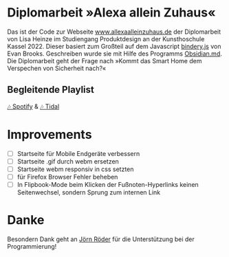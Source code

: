# Diplomarbeit »Alexa allein Zuhaus«

Das ist der Code zur Webseite www.allexaalleinzuhaus.de der Diplomarbeit von Lisa Heinze im Studiengang Produktdesign an der Kunsthoschule Kassel 2022. 
Dieser basiert zum Großteil auf dem Javascript [bindery.js](https://github.com/evnbr/bindery) von Evan Brooks. Geschreiben wurde sie mit Hilfe des Programms [Obsidian.md](https://github.com/obsidianmd). Die Diplomarbeit geht der Frage nach »Kommt das Smart Home dem Verspechen von Sicherheit nach?« 

## Begleitende Playlist
<a href="https://open.spotify.com/playlist/1cEgwreM7RhbkgfPLDEAID" target="_blank" rel="noopener">🎶 Spotify</a> &
<a href="https://tidal.com/browse/playlist/743f664d-e7d0-47bd-9e32-7ee039d37896" target="_blank" rel="noopener">🎶 Tidal</a>

# Improvements 

- [ ] Startseite für Mobile Endgeräte verbessern 
- [ ] Startseite .gif durch webm ersetzen 
- [ ] Startseite webm responsiv in css setzten
- [ ] für Firefox Browser Fehler beheben 
- [ ] In Flipbook-Mode beim Klicken der Fußnoten-Hyperlinks keinen Seitenwechsel, sondern Sprung zum internen Link

# Danke

Besondern Dank geht an [Jörn Röder](https://github.com/joernroeder) für die Unterstützung bei der Programmierung!
